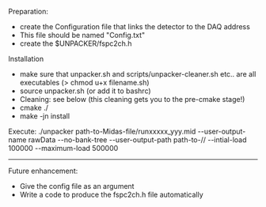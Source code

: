 Preparation:
 - create the Configuration file that links the detector to the DAQ address
 - This file should be named "Config.txt"
 - create the $UNPACKER/fspc2ch.h 

Installation 
 - make sure that unpacker.sh and scripts/unpacker-cleaner.sh etc.. are all executables (> chmod u+x filename.sh)
 - source unpacker.sh (or add it to bashrc)
 - Cleaning: see below (this cleaning gets you to the pre-cmake stage!)
 - cmake ./    
 - make -jn install

Execute:
./unpacker  path-to-Midas-file/runxxxxx_yyy.mid --user-output-name rawData --no-bank-tree --user-output-path   path-to-/<Raw-Root-Data-dir>/  --intial-load 100000 --maximum-load 500000

----------------------------------------------------------

Future enhancement: 
 - Give the config file as an argument
 - Write a code to produce the fspc2ch.h file automatically









